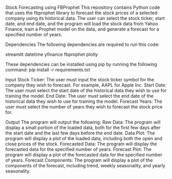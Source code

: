 Stock Forecasting using FBProphet
This repository contains Python code that uses the fbprophet library to forecast the stock prices of a selected company using its historical data. 
The user can select the stock ticker, start date, and end date, and the program will load the stock data from Yahoo Finance, train a Prophet model 
on the data, and generate a forecast for a specified number of years.

Dependencies
The following dependencies are required to run this code:

streamlit
datetime
yfinance
fbprophet
plotly

These dependencies can be installed using pip by running the following command:
pip install -r requirements.txt

Input
Stock Ticker: The user must input the stock ticker symbol for the company they wish to forecast. For example, AAPL for Apple Inc.
Start Date: The user must select the start date of the historical data they wish to use for training the model.
End Date: The user must select the end date of the historical data they wish to use for training the model.
Forecast Years: The user must select the number of years they wish to forecast the stock price for.

Output
The program will output the following:
Raw Data: The program will display a small portion of the loaded data, both for the first few days after the start date and the last few days before the end date.
Data Plot: The program will display a plot of the loaded data, including both the open and close prices of the stock.
Forecasted Data: The program will display the forecasted data for the specified number of years.
Forecast Plot: The program will display a plot of the forecasted data for the specified number of years.
Forecast Components: The program will display a plot of the components of the forecast, including trend, weekly seasonality, and yearly seasonality.
